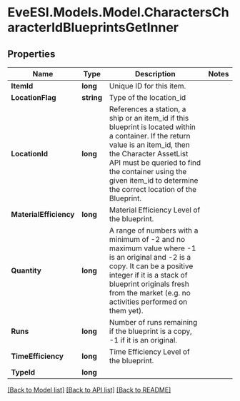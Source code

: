 # EveESI.Models.Model.CharactersCharacterIdBlueprintsGetInner

## Properties

Name | Type | Description | Notes
------------ | ------------- | ------------- | -------------
**ItemId** | **long** | Unique ID for this item. | 
**LocationFlag** | **string** | Type of the location_id | 
**LocationId** | **long** | References a station, a ship or an item_id if this blueprint is located within a container. If the return value is an item_id, then the Character AssetList API must be queried to find the container using the given item_id to determine the correct location of the Blueprint. | 
**MaterialEfficiency** | **long** | Material Efficiency Level of the blueprint. | 
**Quantity** | **long** | A range of numbers with a minimum of -2 and no maximum value where -1 is an original and -2 is a copy. It can be a positive integer if it is a stack of blueprint originals fresh from the market (e.g. no activities performed on them yet). | 
**Runs** | **long** | Number of runs remaining if the blueprint is a copy, -1 if it is an original. | 
**TimeEfficiency** | **long** | Time Efficiency Level of the blueprint. | 
**TypeId** | **long** |  | 

[[Back to Model list]](../README.md#documentation-for-models) [[Back to API list]](../README.md#documentation-for-api-endpoints) [[Back to README]](../README.md)

